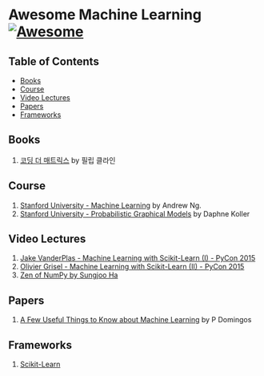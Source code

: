 # Awesome Machine Learning [![Awesome](https://cdn.rawgit.com/sindresorhus/awesome/d7305f38d29fed78fa85652e3a63e154dd8e8829/media/badge.svg)](https://github.com/sindresorhus/awesome)


## Table of Contents

- [Books](#books)
- [Course](#course)
- [Video Lectures](#video-lectures)
- [Papers](#papers)
- [Frameworks](#frameworks)

## Books

1. [코딩 더 매트릭스](http://www.aladin.co.kr/shop/wproduct.aspx?ItemId=59668511) by 필립 클라인



## Course

1. [Stanford University - Machine Learning](https://www.coursera.org/learn/machine-learning) by Andrew Ng. 
2. [Stanford University - Probabilistic Graphical Models](https://www.coursera.org/course/pgm) by Daphne Koller

## Video Lectures

1. [Jake VanderPlas - Machine Learning with Scikit-Learn (I) - PyCon 2015](https://www.youtube.com/watch?v=L7R4HUQ-eQ0)
2. [Olivier Grisel - Machine Learning with Scikit-Learn (II) - PyCon 2015](https://www.youtube.com/watch?v=oGqGxvqA9-k)
3. [Zen of NumPy by Sungjoo Ha](https://www.youtube.com/watch?v=Dm2wkObQSas&feature=youtu.be)

## Papers

1. [A Few Useful Things to Know about Machine Learning](https://homes.cs.washington.edu/~pedrod/papers/cacm12.pdf) by P Domingos

## Frameworks

1. [Scikit-Learn](http://scikit-learn.org/stable/) 
